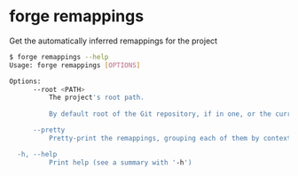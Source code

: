 # forge remappings

Get the automatically inferred remappings for the project

```bash
$ forge remappings --help
Usage: forge remappings [OPTIONS]

Options:
      --root <PATH>
          The project's root path.
          
          By default root of the Git repository, if in one, or the current working directory.

      --pretty
          Pretty-print the remappings, grouping each of them by context

  -h, --help
          Print help (see a summary with '-h')
```